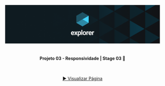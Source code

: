 <div align="center">
  <img alt="Logo Explorer" title="Explorer" src="./readme/Capa-Explorer.png">
</div>
<br>
<h4 align="center"> 
	 Projeto 03 - Responsividade | Stage 03 🚀 
</h4>
<br>
<div align="center">
  
  <a href="https://davif91.github.io/Stage03.Projeto03" targert="_blank"> ▶️ Visualizar Página </a>
</div>
